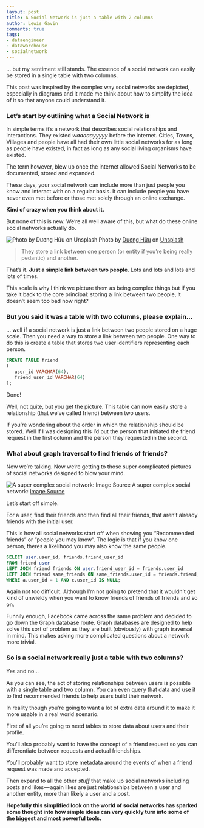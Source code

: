 ```yaml
---
layout: post
title: A Social Network is just a table with 2 columns
author: Lewis Gavin
comments: true
tags:
- dataengineer
- datawarehouse
- socialnetwork
---
```


… but my sentiment still stands. The essence of a social network can easily be stored in a single table with two columns.

This post was inspired by the complex way social networks are depicted, especially in diagrams and it made me think about how to simplify the idea of it so that anyone could understand it.

### Let’s start by outlining what a Social Network is

In simple terms it’s a network that describes social relationships and interactions. They existed _waaaaayyyyy_ before the internet. Cities, Towns, Villages and people have all had their own little social networks for as long as people have existed, in fact as long as any social living organisms have existed.

The term however, blew up once the internet allowed Social Networks to be documented, stored and expanded.

These days, your social network can include more than just people you know and interact with on a regular basis. It can include people you have never even met before or those met solely through an online exchange.

**Kind of crazy when you think about it.**

But none of this is new. We’re all well aware of this, but what do these online social networks actually do.

![Photo by [Dương Hữu](https://unsplash.com/@huuduong?utm_source=medium&utm_medium=referral) on [Unsplash](https://unsplash.com?utm_source=medium&utm_medium=referral)](https://www.lewisgavin.co.uk/images/socialnetworktable.jpg)
Photo by [Dương Hữu](https://unsplash.com/@huuduong?utm_source=medium&utm_medium=referral) on [Unsplash](https://unsplash.com?utm_source=medium&utm_medium=referral)

> They store a link between one person (or entity if you’re being really pedantic) and another.

That’s it. **Just a simple link between two people**. Lots and lots and lots and lots of times.

This scale is why I think we picture them as being complex things but if you take it back to the core principal: storing a link between two people, it doesn’t seem too bad now right?

### But you said it was a table with two columns, please explain…

… well if a social network is just a link between two people stored on a huge scale. Then you need a way to store a link between two people. One way to do this is create a table that stores two user identifiers representing each person.

~~~sql
CREATE TABLE friend   
(  
   user_id VARCHAR(64),   
   friend_user_id VARCHAR(64)  
);
~~~
Done!

Well, not quite, but you get the picture. This table can now easily store a relationship (that we’ve called friend) between two users.

If you’re wondering about the order in which the relationship should be stored. Well if I was designing this I’d put the person that initiated the friend request in the first column and the person they requested in the second.

### What about graph traversal to find friends of friends?

Now we’re talking. Now we’re getting to those super complicated pictures of social networks designed to blow your mind.

![A super complex social network: [Image Source](https://thenextweb.com/socialmedia/2013/11/24/facebook-grandparents-need-next-gen-social-network/)](https://cdn-images-1.medium.com/max/800/0*PhHvBjrAWUOw22EN.jpg)
A super complex social network: [Image Source](https://thenextweb.com/socialmedia/2013/11/24/facebook-grandparents-need-next-gen-social-network/)

Let’s start off simple.

For a user, find their friends and then find all their friends, that aren’t already friends with the initial user.

This is how all social networks start off when showing you “Recommended friends” or “people you may know”. The logic is that if you know one person, theres a likelihood you may also know the same people.
~~~sql
SELECT user.user_id, friends.friend_user_id  
FROM friend user  
LEFT JOIN friend friends ON user.friend_user_id = friends.user_id  
LEFT JOIN friend same_friends ON same_friends.user_id = friends.friend_user_id   
WHERE a.user_id = 1 AND c.user_id IS NULL;
~~~
Again not too difficult. Although I’m not going to pretend that it wouldn’t get kind of unwieldy when you want to know friends of friends of friends and so on.

Funnily enough, Facebook came across the same problem and decided to go down the Graph database route. Graph databases are designed to help solve this sort of problem as they are built (obviously) with graph traversal in mind. This makes asking more complicated questions about a network more trivial.

### So is a social network really just a table with two columns?

Yes and no…

As you can see, the act of storing relationships between users is possible with a single table and two column. You can even query that data and use it to find recommended friends to help users build their network.

In reality though you’re going to want a lot of extra data around it to make it more usable in a real world scenario.

First of all you’re going to need tables to store data about users and their profile.

You’ll also probably want to have the concept of a friend request so you can differentiate between requests and actual friendships.

You’ll probably want to store metadata around the events of when a friend request was made and accepted.

Then expand to all the other _stuff_ that make up social networks including posts and likes — again likes are just relationships between a user and another entity, more than likely a user and a post.

**Hopefully this simplified look on the world of social networks has sparked some thought into how simple ideas can very quickly turn into some of the biggest and most powerful tools.**
